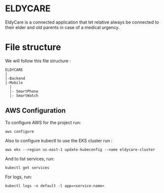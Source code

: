 # ELDYCARE
EldyCare is a connected application that let relative always be connected to their elder and old parents in case of a medical urgency.

# File structure
We will follow this file structure :
```
ELDYCARE
|
|-Backend
|-Mobile
  |
  |- SmartPhone
  |- SmartWatch
```


## AWS Configuration

To configure AWS for the project run:

```
aws configure
```

Also to configure kubectl to use the EKS cluster run :

```
aws eks --region us-east-1 update-kubeconfig --name eldycare-cluster
```
And to list services, run:

```
kubectl get services
```

For logs, run:

```
kubectl logs -n default -l app=<service-name>
```